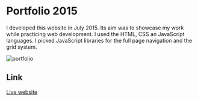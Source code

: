 # Portfolio 2015
I developed this website in July 2015. Its aim was to showcase my work while practicing web development.
I used the HTML, CSS an JavaScript languages. I picked JavaScript libraries for the full page navigation and the grid system.

![portfolio](https://github.com/tokimogo/html-portfolio/blob/master/screenshot.jpg)

## Link
[Live website](https://html-portfolio.netlify.com/)
